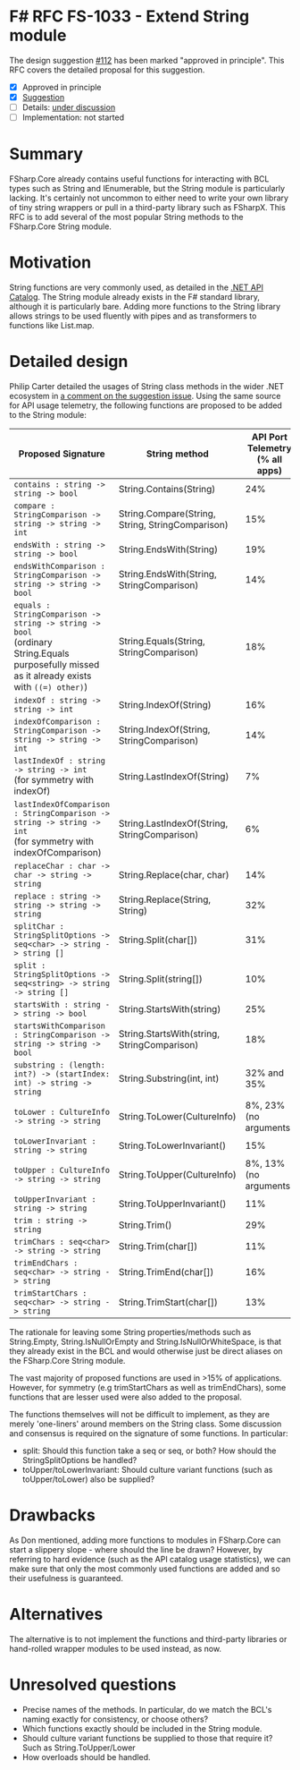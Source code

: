 # F# RFC FS-1033 - Extend String module

The design suggestion [#112](https://github.com/fsharp/fslang-suggestions/issues/112) has been marked "approved in principle".
This RFC covers the detailed proposal for this suggestion.

* [x] Approved in principle
* [x] [Suggestion](https://github.com/fsharp/fslang-suggestions/issues/112)
* [ ] Details: [under discussion](https://github.com/fsharp/fslang-design/issues/187)
* [ ] Implementation: not started

# Summary
[summary]: #summary

FSharp.Core already contains useful functions for interacting with BCL types such as String and IEnumerable, but the String module is particularly lacking. It's certainly not uncommon to either need to write your own library of tiny string wrappers or pull in a third-party library such as FSharpX. This RFC is to add several of the most popular String methods to the FSharp.Core String module. 

# Motivation
[motivation]: #motivation

String functions are very commonly used, as detailed in the [.NET API Catalog](https://apisof.net/catalog/System.String). The String module already exists in the F# standard library, although it is particularly bare. Adding more functions to the String library allows strings to be used fluently with pipes and as transformers to functions like List.map.

# Detailed design
[design]: #detailed-design

Philip Carter detailed the usages of String class methods in the wider .NET ecosystem in [a comment on the suggestion issue](https://github.com/fsharp/fslang-suggestions/issues/112#issuecomment-260506490). Using the same source for API usage telemetry, the following functions are proposed to be added to the String module:

Proposed Signature | String method | API Port Telemetry (% all apps)
--- | --- | ---
`contains : string -> string -> bool` | String.Contains(String) | 24%
`compare : StringComparison -> string -> string -> int` | String.Compare(String, String, StringComparison) | 15%
`endsWith : string -> string -> bool` | String.EndsWith(String) | 19%
`endsWithComparison : StringComparison -> string -> string -> bool` | String.EndsWith(String, StringComparison) | 14%
`equals : StringComparison -> string -> string -> bool` <br> (ordinary String.Equals purposefully missed as it already exists with `((=) other)`) | String.Equals(String, StringComparison) | 18%
`indexOf : string -> string -> int` | String.IndexOf(String) | 16%
`indexOfComparison : StringComparison -> string -> string -> int` | String.IndexOf(String, StringComparison) | 14%
`lastIndexOf : string -> string -> int` <br> (for symmetry with indexOf) | String.LastIndexOf(String) | 7%
`lastIndexOfComparison : StringComparison -> string -> string -> int` <br> (for symmetry with indexOfComparison) | String.LastIndexOf(String, StringComparison) | 6%
`replaceChar : char -> char -> string -> string` | String.Replace(char, char) | 14%
`replace : string -> string -> string -> string` | String.Replace(String, String) | 32%
`splitChar : StringSplitOptions -> seq<char> -> string -> string []` | String.Split(char[]) | 31%
`split : StringSplitOptions -> seq<string> -> string -> string []` | String.Split(string[]) | 10%
`startsWith : string -> string -> bool` | String.StartsWith(string) | 25%
`startsWithComparison : StringComparison -> string -> string -> bool` | String.StartsWith(string, StringComparison) | 18%
`substring : (length: int?) -> (startIndex: int) -> string -> string` | String.Substring(int, int) | 32% and 35%
`toLower : CultureInfo -> string -> string` | String.ToLower(CultureInfo) | 8%, 23% (no arguments)
`toLowerInvariant : string -> string` | String.ToLowerInvariant() | 15%
`toUpper : CultureInfo -> string -> string` | String.ToUpper(CultureInfo) | 8%, 13% (no arguments)
`toUpperInvariant : string -> string` | String.ToUpperInvariant() | 11%
`trim : string -> string` | String.Trim() | 29%
`trimChars : seq<char> -> string -> string` | String.Trim(char[]) | 11%
`trimEndChars : seq<char> -> string -> string` | String.TrimEnd(char[]) | 16%
`trimStartChars : seq<char> -> string -> string` | String.TrimStart(char[]) | 13%

The rationale for leaving some String properties/methods such as String.Empty, String.IsNullOrEmpty and String.IsNullOrWhiteSpace, is that they already exist in the BCL and would otherwise just be direct aliases on the FSharp.Core String module.

The vast majority of proposed functions are used in >15% of applications. However, for symmetry (e.g trimStartChars as well as trimEndChars), some functions that are lesser used were also added to the proposal.

The functions themselves will not be difficult to implement, as they are merely 'one-liners' around members on the String class. Some discussion and consensus is required on the signature of some functions. In particular:

- split: Should this function take a seq<char> or seq<string>, or both? How should the StringSplitOptions be handled?
- toUpper/toLowerInvariant: Should culture variant functions (such as toUpper/toLower) also be supplied?

# Drawbacks
[drawbacks]: #drawbacks

As Don mentioned, adding more functions to modules in FSharp.Core can start a slippery slope - where should the line be drawn? However, by referring to hard evidence (such as the API catalog usage statistics), we can make sure that only the most commonly used functions are added and so their usefulness is guaranteed.

# Alternatives
[alternatives]: #alternatives

The alternative is to not implement the functions and third-party libraries or hand-rolled wrapper modules to be used instead, as now.

# Unresolved questions
[unresolved]: #unresolved-questions

- Precise names of the methods. In particular, do we match the BCL's naming exactly for consistency, or choose others?
- Which functions exactly should be included in the String module.
- Should culture variant functions be supplied to those that require it? Such as String.ToUpper/Lower
- How overloads should be handled.

